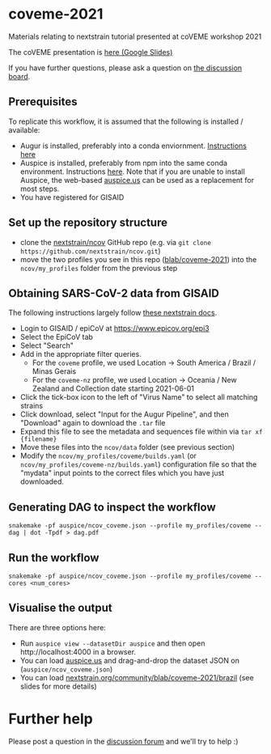# coveme-2021
Materials relating to nextstrain tutorial presented at coVEME workshop 2021

The coVEME presentation is [here (Google Slides)](https://docs.google.com/presentation/d/1kmbDk9DlI__RvcEuP-YqhoPut9MbQPg8MqsT5v9Qnp0/edit?usp=sharing)

If you have further questions, please ask a question on [the discussion board](https://discussion.nextstrain.org/). 

## Prerequisites 

To replicate this workflow, it is assumed that the following is installed / available:
- Augur is installed, preferably into a conda enviornment. [Instructions here](https://docs.nextstrain.org/projects/augur/en/stable/installation/installation.html#using-conda)
- Auspice is installed, preferably from npm into the same conda environment. Instructions [here](https://docs.nextstrain.org/projects/auspice/en/stable/introduction/install.html). Note that if you are unable to install Auspice, the web-based [auspice.us](https://auspice.us) can be used as a replacement for most steps.
- You have registered for GISAID


## Set up the repository structure

- clone the [nextstrain/ncov](https://github.com/nextstrain/ncov) GitHub repo (e.g. via `git clone https://github.com/nextstrain/ncov.git`)
- move the two profiles you see in this repo ([blab/coveme-2021](https://github.com/blab/coveme-2021)) into the `ncov/my_profiles` folder from the previous step

## Obtaining SARS-CoV-2 data from GISAID

The following instructions largely follow [these nextstrain docs](https://docs.nextstrain.org/projects/ncov/en/latest/analysis/data-prep.html#curate-data-from-gisaid-search-and-downloads).

- Login to GISAID / epiCoV at https://www.epicov.org/epi3
- Select the EpiCoV tab
- Select "Search"
- Add in the appropriate filter queries.
   - For the `coveme` profile, we used Location → South America / Brazil / Minas Gerais
   - For the `coveme-nz` profile, we used Location → Oceania / New Zealand and Collection date starting 2021-06-01
- Click the tick-box icon to the left of "Virus Name" to select all matching strains
- Click download, select "Input for the Augur Pipeline", and then "Download" again to download the `.tar` file
- Expand this file to see the metadata and sequences file within via `tar xf {filename}`
- Move these files into the `ncov/data` folder (see previous section)
- Modify the `ncov/my_profiles/coveme/builds.yaml` (or `ncov/my_profiles/coveme-nz/builds.yaml`) configuration file so that the "mydata" input points to the correct files which you have just downloaded.

## Generating DAG to inspect the workflow

```
snakemake -pf auspice/ncov_coveme.json --profile my_profiles/coveme --dag | dot -Tpdf > dag.pdf
```

## Run the workflow

```
snakemake -pf auspice/ncov_coveme.json --profile my_profiles/coveme --cores <num_cores>
```

## Visualise the output

There are three options here:

- Run `auspice view --datasetDir auspice` and then open http://localhost:4000 in a browser.
- You can load [auspice.us](https://auspice.us) and drag-and-drop the dataset JSON on (`auspice/ncov_coveme.json`)
- You can load [nextstrain.org/community/blab/coveme-2021/brazil](https://nextstrain.org/community/blab/coveme-2021/brazil) (see slides for more details)

# Further help

Please post a question in the [discussion forum](https://discussion.nextstrain.org) and we'll try to help :)
